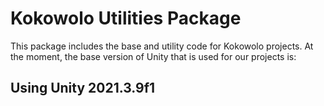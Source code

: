 # Kokowolo Utilities Package

This package includes the base and utility code for Kokowolo projects. At the moment, the base version of Unity that is used for our projects is:

## Using Unity 2021.3.9f1
